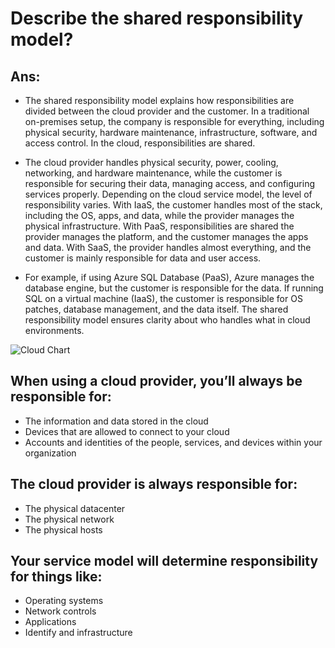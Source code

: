 # Describe the shared responsibility model?

## Ans:

- The shared responsibility model explains how responsibilities are divided between the cloud provider and the customer. In a traditional on-premises setup, the company is responsible for everything, including physical security, hardware maintenance, infrastructure, software, and access control. In the cloud, responsibilities are shared.

- The cloud provider handles physical security, power, cooling, networking, and hardware maintenance, while the customer is responsible for securing their data, managing access, and configuring services properly. Depending on the cloud service model, the level of responsibility varies. With IaaS, the customer handles most of the stack, including the OS, apps, and data, while the provider manages the physical infrastructure. With PaaS, responsibilities are shared the provider manages the platform, and the customer manages the apps and data. With SaaS, the provider handles almost everything, and the customer is mainly responsible for data and user access.

- For example, if using Azure SQL Database (PaaS), Azure manages the database engine, but the customer is responsible for the data. If running SQL on a virtual machine (IaaS), the customer is responsible for OS patches, database management, and the data itself. The shared responsibility model ensures clarity about who handles what in cloud environments.

![Cloud Chart](../assets/images/cloud-chart.png)

## When using a cloud provider, you’ll always be responsible for:

 - The information and data stored in the cloud
 - Devices that are allowed to connect to your cloud
 - Accounts and identities of the people, services, and devices within your organization

 ## The cloud provider is always responsible for:

 - The physical datacenter
 - The physical network
 - The physical hosts

 ## Your service model will determine responsibility for things like:
 - Operating systems
 - Network controls
 - Applications
 - Identify and infrastructure
 
